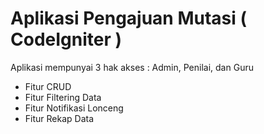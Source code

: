 # Aplikasi Pengajuan  Mutasi ( CodeIgniter )

Aplikasi mempunyai 3 hak akses : Admin, Penilai, dan Guru
- Fitur CRUD
- Fitur Filtering Data
- Fitur Notifikasi Lonceng
- Fitur Rekap Data
